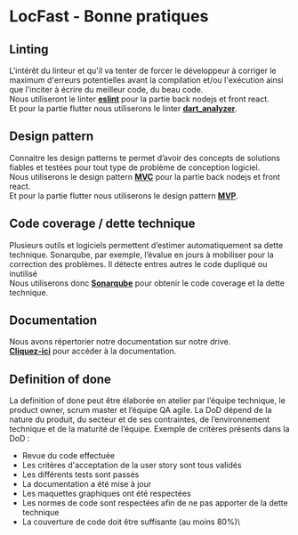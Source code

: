 # LocFast - Bonne pratiques

## Linting
L'intérêt du linteur et qu'il va tenter de forcer le développeur à corriger le maximum d'erreurs potentielles avant la compilation et/ou l'exécution ainsi que l'inciter à écrire du meilleur code, du beau code.\
Nous utiliseront le linter [**eslint**](https://eslint.org/) pour la partie back nodejs et front react.\
Et pour la partie flutter nous utiliserons le linter [**dart_analyzer**](https://pub.dev/packages/dart_analyzer).

## Design pattern
Connaitre les design patterns te permet d’avoir des concepts de solutions fiables et testées pour tout type de problème de conception logiciel.\
Nous utiliserons le design pattern [**MVC**](https://en.wikipedia.org/wiki/Model%E2%80%93view%E2%80%93controller) pour la partie back nodejs et front react.\
Et pour la partie flutter nous utiliserons le design pattern [**MVP**](https://en.wikipedia.org/wiki/Model%E2%80%93view%E2%80%93presenter).

## Code coverage / dette technique
Plusieurs outils et logiciels permettent d’estimer automatiquement sa dette technique. Sonarqube, par exemple, l’évalue en jours à mobiliser pour la correction des problèmes. Il détecte entres autres le code dupliqué ou inutilisé\
Nous utiliserons donc [**Sonarqube**](https://sonarqube.com/) pour obtenir le code coverage et la dette technique.

## Documentation
Nous avons répertorier notre documentation sur notre drive.\
[**Cliquez-ici**](https://drive.google.com/drive/folders/1Dta5JGduhCjiUBTkyTF91gAvJNyl4QXx?usp=sharing) pour accéder à la documentation.

## Definition of done
La definition of done peut être élaborée en atelier par l’équipe technique, le product owner, scrum master et l’équipe QA agile.
La DoD dépend de la nature du produit, du secteur et de ses contraintes, de l’environnement technique et de la maturité de l’équipe.
Exemple de critères présents dans la DoD :
- Revue du code effectuée
- Les critères d'acceptation de la user story sont tous validés
- Les différents tests sont passés
- La documentation a été mise à jour
- Les maquettes graphiques ont été respectées
- Les normes de code sont respectées afin de ne pas apporter de la dette technique
- La couverture de code doit être suffisante (au moins 80%)\


